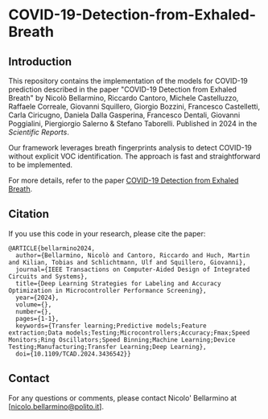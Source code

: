 # COVID-19-Detection-from-Exhaled-Breath

## Introduction

This repository contains the implementation of the models for COVID-19 prediction described in the paper "COVID-19 Detection from Exhaled Breath" by Nicolò Bellarmino, Riccardo Cantoro, Michele Castelluzzo, Raffaele Correale, Giovanni Squillero, Giorgio Bozzini, Francesco Castelletti, Carla Ciricugno, Daniela Dalla Gasperina, Francesco Dentali, Giovanni Poggialini, Piergiorgio Salerno & Stefano Taborelli. Published in 2024 in the *Scientific Reports*. 

Our framework leverages breath fingerprints analysis to detect COVID-19 without explicit VOC identification. The approach is fast and straightforward to be implemented.

For more details, refer to the paper [COVID-19 Detection from Exhaled Breath]([https://ieeexplore.ieee.org/document/10620213](https://www.nature.com/articles/s41598-024-74104-1?utm_source=rct_congratemailt&utm_medium=email&utm_campaign=oa_20241006&utm_content=10.1038/s41598-024-74104-1)).

## Citation

If you use this code in your research, please cite the paper:

```
@ARTICLE{bellarmino2024,
  author={Bellarmino, Nicolò and Cantoro, Riccardo and Huch, Martin and Kilian, Tobias and Schlichtmann, Ulf and Squillero, Giovanni},
  journal={IEEE Transactions on Computer-Aided Design of Integrated Circuits and Systems}, 
  title={Deep Learning Strategies for Labeling and Accuracy Optimization in Microcontroller Performance Screening}, 
  year={2024},
  volume={},
  number={},
  pages={1-1},
  keywords={Transfer learning;Predictive models;Feature extraction;Data models;Testing;Microcontrollers;Accuracy;Fmax;Speed Monitors;Ring Oscillators;Speed Binning;Machine Learning;Device Testing;Manufacturing;Transfer Learning;Deep Learning},
  doi={10.1109/TCAD.2024.3436542}}
```

## Contact

For any questions or comments, please contact Nicolo' Bellarmino at [nicolo.bellarmino@polito.it].
